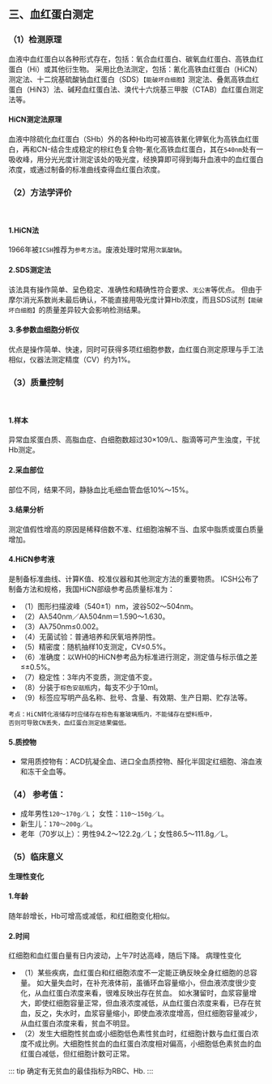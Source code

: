 ## 三、血红蛋白测定

### （1）检测原理
血液中血红蛋白以各种形式存在，包括：氧合血红蛋白、碳氧血红蛋白、高铁血红蛋白（Hi）或其他衍生物。
采用比色法测定，包括：氰化高铁血红蛋白（HiCN）测定法、十二烷基硫酸钠血红蛋白（SDS）`【能破坏白细胞】`测定法、叠氮高铁血红蛋白（HiN3）法、碱羟血红蛋白法、溴代十六烷基三甲胺（CTAB）血红蛋白测定法等。
####  HiCN测定法原理
血液中除硫化血红蛋白（SHb）外的各种Hb均可被高铁氰化钾氧化为高铁血红蛋白，再和CN-结合生成稳定的棕红色复合物-氰化高铁血红蛋白，其在`540nm`处有一吸收峰，用分光光度计测定该处的吸光度，经换算即可得到每升血液中的血红蛋白浓度，或通过制备的标准曲线查得血红蛋白浓度。

### （2）方法学评价
<br/>

####  1.HiCN法
1966年被`ICSH`推荐为`参考方法`。废液处理时常用`次氯酸钠`。
####  2.SDS测定法
该法具有操作简单、呈色稳定、准确性和精确性符合要求、`无公害`等优点。
但由于摩尔消光系数尚未最后确认，不能直接用吸光度计算Hb浓度，而且SDS试剂`【能破坏白细胞】`的质量差异较大会影响检测结果。
####  3.多参数血细胞分析仪
优点是操作简单、快速，同时可获得多项红细胞参数，血红蛋白测定原理与手工法相似，仪器法测定精度（CV）约为1%。

### （3）质量控制
<br/>

#### 1.样本
异常血浆蛋白质、高脂血症、白细胞数超过30×109/L、脂滴等可产生浊度，干扰Hb测定。
#### 2.采血部位
部位不同，结果不同，静脉血比毛细血管血低10%～15%。
#### 3.结果分析
测定值假性增高的原因是稀释倍数不准、红细胞溶解不当、血浆中脂质或蛋白质量增加。
#### 4.HiCN参考液
是制备标准曲线、计算K值、校准仪器和其他测定方法的重要物质。
ICSH公布了制备方法和规格，我国HiCN部级参考品质量标准为：
  * （1）图形扫描波峰（540±1）nm，波谷502～504nm。
  * （2）Aλ540nm／Aλ504nm＝1.590～1.630。
  * （3）Aλ750nm≤0.002。
  * （4）无菌试验：普通培养和厌氧培养阴性。
  * （5）精密度：随机抽样10支测定，CV≤0.5%。
  * （6）准确度：以WH0的HiCN参考品为标准进行测定，测定值与标示值之差≤±0.5%。
  * （7）稳定性：3年内不变质，测定值不变。
  * （8）分装于`棕色安瓿瓶`内，每支不少于10ml。
  * （9）标签应写明产品名称、批号、含量、有效期、生产日期、贮存法等。
```
考点：HiCN转化液储存时应储存在棕色有塞玻璃瓶内，不能储存在塑料瓶中，
否则可导致CN丢失，血红蛋白测定结果偏低。
```

#### 5.质控物
  * 常用质控物有：ACD抗凝全血、进口全血质控物、醛化半固定红细胞、溶血液和冻干全血等。
### （4） 参考值：
- 成年男性`120～170g／L`； 女性：`110～150g／L`。
- 新生儿：`170～200g／L`。
- 老年（70岁以上）：男性94.2～122.2g／L；女性86.5～111.8g／L。
### （5）临床意义
**生理性变化**
#### 1.年龄
随年龄增长，Hb可增高或减低，和红细胞变化相似。
#### 2.时间
红细胞和血红蛋白量有日内波动，上午7时达高峰，随后下降。
 病理性变化
 - （1）某些疾病，血红蛋白和红细胞浓度不一定能正确反映全身红细胞的总容量。
如大量失血时，在补充液体前，虽循环血容量缩小，但血液浓度很少变化，从血红蛋白浓度来看，很难反映出存在贫血。
如水潴留时，血浆容量增大，即使红细胞容量正常，但血液浓度减低，从血红蛋白浓度来看，已存在贫血，反之，失水时，血浆容量缩小，即使血液浓度增高，但红细胞容量减少，从血红蛋白浓度来看，贫血不明显。
 - （2）发生大细胞性贫血或小细胞低色素性贫血时，红细胞计数与血红蛋白浓度不成比例。大细胞性贫血的血红蛋白浓度相对偏高，小细胞低色素贫血的血红蛋白减低，但红细胞计数可正常。

::: tip 确定有无贫血的最佳指标为RBC、Hb.
:::
